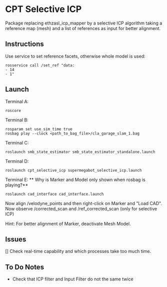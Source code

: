 # CPT Selective ICP

Package replacing ethzasl_icp_mapper by a selective ICP algorithm taking a reference map (mesh) and a list of references as input for better alignment.

## Instructions

Use service to set reference facets, otherwise whole model is used:
```
rosservice call /set_ref "data:
- 14
- 1"
```

## Launch

Terminal A:
```
roscore
```

Terminal B:

```
rosparam set use_sim_time true
rosbag play --clock <path_to_bag_file>/cla_garage_slam_1.bag
```

Terminal C:

```
roslaunch smb_state_estimator smb_state_estimator_standalone.launch
```

Terminal D:

```
roslaunch cpt_selective_icp supermegabot_selective_icp.launch
```

Terminal E:
** Why is Marker and Model only shown when rosbag is playing?**

```
roslaunch cad_interface cad_interface.launch
```

Now align /velodyne_points and then right-click on Marker and "Load CAD".
Now observe /corrected_scan and /ref_corrected_scan (only for selective ICP)

Hint:
For better alignment of Marker, deactivate Mesh Model.

## Issues

[] Check real-time capability and which processes take too much time.

## To Do Notes

- Check that ICP filter and Input Filter do not the same twice
